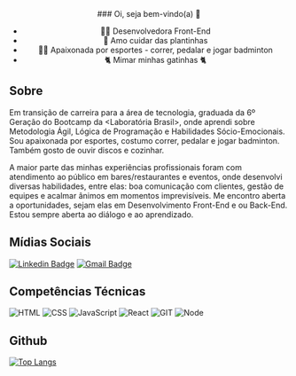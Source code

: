 <div align="center">### Oi, seja bem-vindo(a) &#127803;

 - 👩‍🎓 Desenvolvedora Front-End
 - 🌿 Amo cuidar das plantinhas
 - 🏃‍♀️ Apaixonada por esportes - correr, pedalar e jogar badminton 
 - 🐈 Mimar minhas gatinhas 🐈

</div>

## Sobre


Em transição de carreira para a área de tecnologia, graduada da 6º Geração do Bootcamp da <Laboratória Brasil>, onde aprendi sobre Metodologia Ágil, Lógica de Programação e Habilidades Sócio-Emocionais. 
Sou apaixonada por esportes, costumo correr, pedalar e jogar badminton. Também gosto de ouvir discos e cozinhar.

A maior parte das minhas experiências profissionais foram com atendimento ao público em bares/restaurantes e eventos, onde desenvolvi diversas habilidades, entre elas: boa comunicação com clientes, gestão de equipes e acalmar ânimos em momentos imprevisíveis.
Me encontro aberta a oportunidades, sejam elas em Desenvolvimento Front-End e ou Back-End. Estou sempre aberta ao diálogo e ao aprendizado.


## Mídias Sociais

[![Linkedin Badge](https://ik.imagekit.io/ThalitaNeves95/1727490_linkedin_social_media_job_network_icon__2__UgqTD_eje.png?updatedAt=1629484874968=https://www.linkedin.com/in/thalitanevesdesouza/)](https://www.linkedin.com/in/thalitanevesdesouza/)     [![Gmail Badge](https://ik.imagekit.io/ThalitaNeves95/1873613_contact_email_message_letter_media_icon_9tM9UYXvZ.png?updatedAt=1629484622075&link=mailto:thalita.neves24@)](mailto:thalita.neves24@gmail.com)



## Competências Técnicas
![HTML](https://ik.imagekit.io/ThalitaNeves95/html_-Agtkrj-0.png?updatedAt=1629486797625)
![CSS](https://ik.imagekit.io/ThalitaNeves95/css_1jHkLSNX6.png?updatedAt=1629486797935)
![JavaScript](https://ik.imagekit.io/ThalitaNeves95/js_eUSE75APNJp3.png?updatedAt=1629486797451)
![React](https://ik.imagekit.io/ThalitaNeves95/react_PNIGht3Vl.png?updatedAt=1629486797445)
![GIT](https://ik.imagekit.io/ThalitaNeves95/2993773_git_social_media_icon_WrITv8xYGWg.png?updatedAt=1635448241866)
![Node](https://ik.imagekit.io/ThalitaNeves95/node_t-OsiZgdI.png?updatedAt=1629486797453)



## Github

[![Top Langs](https://github-readme-stats.vercel.app/api/top-langs/?username=ThalitaNeves95&layout=compact&theme=dracula)](https://github.com/ThalitaNeves95/github-readme-stats) 






